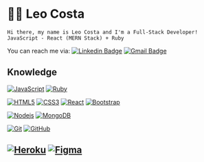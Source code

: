 # :man_technologist: Leo Costa

    Hi there, my name is Leo Costa and I'm a Full-Stack Developer! JavaScript - React (MERN Stack) + Ruby
You can reach me via: 
[![Linkedin Badge](https://img.shields.io/badge/-LinkedIn-blue?style=flat-square&logo=Linkedin&logoColor=white&link=https://https://www.linkedin.com/in/leonardo-costa-programmer/)](https://www.linkedin.com/in/leonardo-costa-programmer/)
[![Gmail Badge](https://img.shields.io/badge/-Gmail-c14438?style=flat-square&logo=Gmail&logoColor=white&link=mailto:leo.costa.programming@gmail.com)](mailto:leo.costa.programming@gmail.com)

## Knowledge
[![JavaScript](https://img.shields.io/badge/-JavaScript-black?style=flat-square&logo=javascript&link=https://github.com/Leoprogramming/)](https://github.com/Leoprogramming/)
[![Ruby](https://img.shields.io/badge/-Ruby-black?style=flat-square&logo=ruby&logoColor=red&link=https://github.com/Leoprogramming/)](https://github.com/Leoprogramming/)

[![HTML5](https://img.shields.io/badge/-HTML5-E34F26?style=flat-square&logo=html5&logoColor=white&link=https://github.com/Leoprogramming/)](https://github.com/Leoprogramming/)
[![CSS3](https://img.shields.io/badge/-CSS3-1572B6?style=flat-square&logo=css3&link=https://github.com/Leoprogramming/)](https://github.com/Leoprogramming/)
[![React](https://img.shields.io/badge/-React-black?style=flat-square&logo=react&link=https://github.com/Leoprogramming/)](https://github.com/Leoprogramming/)
[![Bootstrap](https://img.shields.io/badge/-Bootstrap-563D7C?style=flat-square&logo=bootstrap&link=https://github.com/Leoprogramming/)](https://github.com/Leoprogramming/)

[![Nodejs](https://img.shields.io/badge/-Nodejs-black?style=flat-square&logo=Node.js&link=https://github.com/Leoprogramming/)](https://github.com/Leoprogramming/)
[![MongoDB](https://img.shields.io/badge/-MongoDB-black?style=flat-square&logo=mongodb&link=https://github.com/Leoprogramming/)](https://github.com/Leoprogramming/)

[![Git](https://img.shields.io/badge/-Git-black?style=flat-square&logo=git&link=https://github.com/Leoprogramming/)](https://github.com/Leoprogramming/)
[![GitHub](https://img.shields.io/badge/-GitHub-181717?style=flat-square&logo=github&link=https://github.com/Leoprogramming/)](https://github.com/Leoprogramming/)

[![Heroku](https://img.shields.io/badge/-Heroku-430098?style=flat-square&logo=heroku&link=https://github.com/Leoprogramming/)](https://github.com/Leoprogramming/)
[![Figma](https://img.shields.io/badge/-Figma-black?style=flat-square&logo=figma&link=https://github.com/Leoprogramming/)](https://github.com/Leoprogramming/)
---

<!--
**Leoprogramming/Leoprogramming** is a ✨ _special_ ✨ repository because its `README.md` (this file) appears on your GitHub profile.

Here are some ideas to get you started:

- 🔭 I’m currently working on ...
- 🌱 I’m currently learning ...
- 👯 I’m looking to collaborate on ...
- 🤔 I’m looking for help with ...
- 💬 Ask me about ...
- 📫 How to reach me: ...
- 😄 Pronouns: ...
- ⚡ Fun fact: ...
-->
